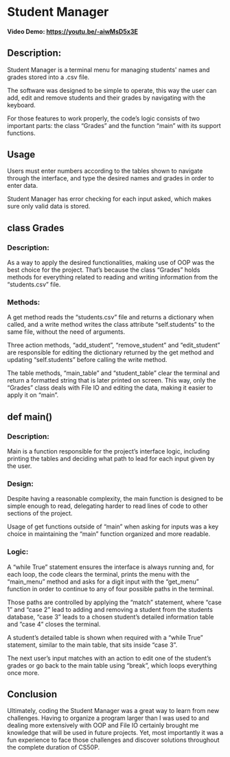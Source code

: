 # Student Manager
#### Video Demo:  <https://youtu.be/-aiwMsD5x3E>

## Description:

Student Manager is a terminal menu for managing students' names and grades stored into a .csv file. 

The software was designed to be simple to operate, this way the user can add, edit and remove students and their grades by navigating with the keyboard.

For those features to work properly, the code’s logic consists of two important parts: the class “Grades” and the function “main” with its support functions.

## Usage
Users must enter numbers according to the tables shown to navigate through the interface, and type the desired names and grades in order to enter data.

Student Manager has error checking for each input asked, which makes sure only valid data is stored. 

## class Grades
### Description:
As a way to apply the desired functionalities, making use of OOP was the best choice for the project. That’s because the class “Grades” holds methods for everything related to reading and writing information from the “students.csv” file. 

### Methods:
A get method reads the “students.csv” file and returns a dictionary when called, and a write method writes the class attribute “self.students” to the same file, without the need of arguments.

Three action methods, “add_student”, “remove_student” and “edit_student” are responsible for editing the dictionary returned by the get method and updating “self.students” before calling the write method. 

The table methods, “main_table” and “student_table” clear the terminal and return a formatted string that is later printed on screen. This way, only the “Grades” class deals with File IO and editing the data, making it easier to apply it on “main”.

## def main()
### Description:
Main is a function responsible for the project’s interface logic, including printing the tables and deciding what path to lead for each input given by the user.

### Design:
Despite having a reasonable complexity, the main function is designed to be simple enough to read, delegating harder to read lines of code to other sections of the project.

Usage of get functions outside of “main” when asking for inputs was a key choice in maintaining the “main” function organized and more readable.

### Logic:
A “while True” statement ensures the interface is always running and, for each loop, the code clears the terminal, prints the menu with the “main_menu” method and asks for a digit input with the “get_menu” function in order to continue to any of four possible paths in the terminal. 

Those paths are controlled by applying the “match” statement, where “case 1” and “case 2” lead to adding and removing a student from the students database, “case 3” leads to a chosen student’s detailed information table and ”case 4” closes the terminal.

A student’s detailed table is shown when required with a “while True” statement, similar to the main table, that sits inside “case 3”.

The next user’s input matches with an action to edit one of the student’s grades or go back to the main table using “break”, which loops everything once more.

## Conclusion
Ultimately, coding the Student Manager was a great way to learn from new challenges. Having to organize a program larger than I was used to and dealing more extensively with OOP and File IO certainly brought me knowledge that will be used in future projects. Yet, most importantly it was a fun experience to face those challenges and discover solutions throughout the complete duration of CS50P.